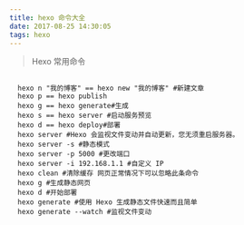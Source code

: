```yaml
---
title: hexo 命令大全
date: 2017-08-25 14:30:05
tags: hexo
---
```

>Hexo 常用命令
<pre><code>
  hexo n "我的博客" == hexo new "我的博客" #新建文章
  hexo p == hexo publish
  hexo g == hexo generate#生成
  hexo s == hexo server #启动服务预览
  hexo d == hexo deploy#部署
  hexo server #Hexo 会监视文件变动并自动更新，您无须重启服务器。
  hexo server -s #静态模式
  hexo server -p 5000 #更改端口
  hexo server -i 192.168.1.1 #自定义 IP
  hexo clean #清除缓存 网页正常情况下可以忽略此条命令
  hexo g #生成静态网页
  hexo d #开始部署
  hexo generate #使用 Hexo 生成静态文件快速而且简单
  hexo generate --watch #监视文件变动
</code></pre>
